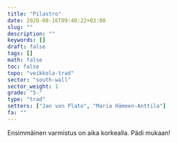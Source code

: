 ```yaml
---
title: "Pilastro"
date: 2020-08-16T09:40:22+03:00
slug: ""
description: ""
keywords: []
draft: false
tags: []
math: false
toc: false
topo: "veikkola-trad"
sector: "south-wall"
sector_weight: 1
grade: "5-"
type: "trad"
setters: ["Jan von Plato", "Maria Hämeen-Anttila"]
fa: ""
---
```


Ensimmäinen varmistus on aika korkealla. Pädi mukaan!